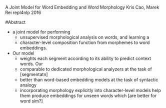 A Joint Model for Word Embedding and Word Morphology
Kris Cao, Marek Rei
repl4nlp 2016

#Abstract

* a joint model for performing 
  * unsupervised morphological analysis on words, and learning a
  * character-level composition function from morphemes to word embeddings. 
* Our model 
  * weights each segment according to its ability to predict context words. Our
  * comparable to dedicated morphological analyzers at the task of [segmentatn]
  * better than word-based embedding models at the task of syntactic analogy
  * incorporating morphology explicitly into character-level models help them
    produce embeddings for unseen words which [are better for word sim?]

